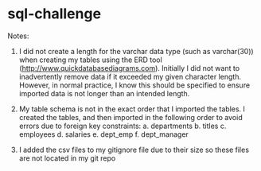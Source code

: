 # sql-challenge

Notes:
1. I did not create a length for the varchar data type (such as varchar(30)) when creating my tables using the ERD tool (http://www.quickdatabasediagrams.com). Initially I did not want to inadvertently remove data if it exceeded my given character length. However, in normal practice, I know this should be specified to ensure imported data is not longer than an intended length.

2. My table schema is not in the exact order that I imported the tables. I created the tables, and then imported in the following order to avoid errors due to foreign key constraints:
    a. departments
    b. titles
    c. employees
    d. salaries
    e. dept_emp
    f. dept_manager
    
3. I added the csv files to my gitignore file due to their size so these files are not located in my git repo